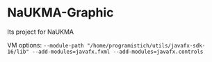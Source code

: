 # NaUKMA-Graphic
Its project for NaUKMA

VM options:
`--module-path "/home/programistich/utils/javafx-sdk-16/lib" --add-modules=javafx.fxml --add-modules=javafx.controls`
